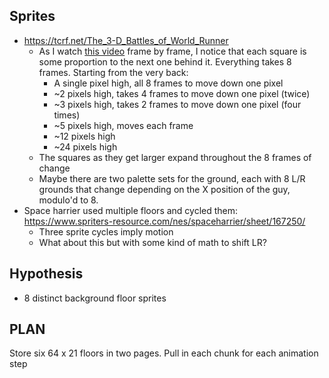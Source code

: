 ## Sprites

- https://tcrf.net/The_3-D_Battles_of_World_Runner
  - As I watch [this video](https://www.youtube.com/watch?v=jTbH25YNxE4) frame by frame, I notice that each square is some proportion to the next one behind it. Everything takes 8 frames. Starting from the very back:
    - A single pixel high, all 8 frames to move down one pixel
    - ~2 pixels high, takes 4 frames to move down one pixel (twice)
    - ~3 pixels high, takes 2 frames to move down one pixel (four times)
    - ~5 pixels high, moves each frame
    - ~12 pixels high
    - ~24 pixels high
  - The squares as they get larger expand throughout the 8 frames of change
  - Maybe there are two palette sets for the ground, each with 8 L/R grounds that change depending on the X position of the guy, modulo'd to 8.
- Space harrier used multiple floors and cycled them: https://www.spriters-resource.com/nes/spaceharrier/sheet/167250/
  - Three sprite cycles imply motion
  - What about this but with some kind of math to shift LR?


## Hypothesis

- 8 distinct background floor sprites

## PLAN

Store six 64 x 21 floors in two pages. Pull in each chunk for each animation step
